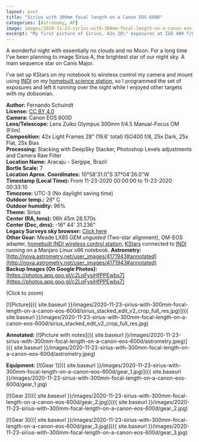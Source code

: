 ```yaml
---
layout: post
title: "Sirius with 300mm focal length on a Canon EOS 600D"
categories: [Astronomy, AP]
image: images/2020-11-23-sirius-with-300mm-focal-length-on-a-canon-eos-600d/sirius_stacked_edit_v2_crop_super_small.jpg
excerpt: "My first picture of Sirius, 42x 28\" exposures at ISO 400 f/8."
---
```


A wonderful night with essentially no clouds and no Moon. For a long time I've been planning to image Sirius A, the brightest star of our night sky. A main sequence star on Canis Major.

I've set up KStars on my notebook to wireless control my camera and mount using [INDI](https://www.indilib.org/) on my [homebuilt science station](https://fschuindt.github.io/blog/2020/07/31/build-showcase-my-wireless-raspberry-pi-powered-science-station-for-controlling-the-telescope-mount-dslr-camera-and-all-future-gear.html), so I programmed the set of exposures and left it running over the night while I enjoyed other targets with my dobsonian.

**Author:** Fernando Schuindt  
**License:** [CC BY 4.0](https://creativecommons.org/licenses/by/4.0/)  
**Camera:** Canon EOS 600D  
**Lens/Telescope:** Lens Zuiko Olympus 300mm f/4.5 Manual-Focus OM (Film)  
**Composition:** 42x Light Frames 28" (19.6' total) ISO400 f/8, 25x Dark, 25x Flat, 25x Bias  
**Processing:** Stacking with DeepSky Stacker, Photoshop Levels adjustments and Camera Raw Filter  
**Location Name:** Aracaju - Sergipe, Brazil  
**Bortle Scale:** 7  
**Location Aprox. Coordinates:** 10°58'31.0"S 37°04'26.0"W  
**Timestamp (Local Time):** From 11-23-2020 00:00:00 to 11-23-2020 00:33:10  
**Timezone:** UTC-3 (No daylight saving time)  
**Outdoor temp.:** 26° C  
**Outdoor humidity:** 96%  
**Theme:** Sirius  
**Center (RA, hms):** 06h 45m 28.570s  
**Center (Dec, dms):** -16° 44' 31.236"  
**Legacy Surveys sky browser:** [Click here](http://legacysurvey.org/viewer/?ra=101.3690&dec=-16.7420&layer=unwise-neo6&poly=100.0549,-14.9878,100.1886,-18.5829,102.7067,-18.4866,102.5283,-14.8921,100.0549,-14.9878)  
**Other Gear:** Meade LX85 GEM *unguided* (Two-star alignment), OM-EOS adapter, [homebuilt INDI wireless control station](https://fschuindt.github.io/blog/2020/07/31/build-showcase-my-wireless-raspberry-pi-powered-science-station-for-controlling-the-telescope-mount-dslr-camera-and-all-future-gear.html), [KStars](https://apps.kde.org/en/kstars) connected to [INDI](https://www.indilib.org/) running on a Manjaro Linux x86 notebook.
**Astrometry:** [http://nova.astrometry.net/user_images/4171943#annotated](http://nova.astrometry.net/user_images/4171943#annotated)  
**Backup Images (On Google Photos):** [https://photos.app.goo.gl/c2LqFysiHfPPEwbs7](https://photos.app.goo.gl/c2LqFysiHfPPEwbs7)  

(Click to zoom)

[![Picture]({{ site.baseurl }}/images/2020-11-23-sirius-with-300mm-focal-length-on-a-canon-eos-600d/sirius_stacked_edit_v2_crop_full_res.jpg)]({{ site.baseurl }}/images/2020-11-23-sirius-with-300mm-focal-length-on-a-canon-eos-600d/sirius_stacked_edit_v2_crop_full_res.jpg)

**Annotated:**
[![Picture with notes]({{ site.baseurl }}/images/2020-11-23-sirius-with-300mm-focal-length-on-a-canon-eos-600d/astrometry.jpeg)]({{ site.baseurl }}/images/2020-11-23-sirius-with-300mm-focal-length-on-a-canon-eos-600d/astrometry.jpeg)

**Equipment:**
[![Gear 1]({{ site.baseurl }}/images/2020-11-23-sirius-with-300mm-focal-length-on-a-canon-eos-600d/gear_1.jpg)]({{ site.baseurl }}/images/2020-11-23-sirius-with-300mm-focal-length-on-a-canon-eos-600d/gear_1.jpg)

[![Gear 2]({{ site.baseurl }}/images/2020-11-23-sirius-with-300mm-focal-length-on-a-canon-eos-600d/gear_2.jpg)]({{ site.baseurl }}/images/2020-11-23-sirius-with-300mm-focal-length-on-a-canon-eos-600d/gear_2.jpg)

[![Gear 3]({{ site.baseurl }}/images/2020-11-23-sirius-with-300mm-focal-length-on-a-canon-eos-600d/gear_3.jpg)]({{ site.baseurl }}/images/2020-11-23-sirius-with-300mm-focal-length-on-a-canon-eos-600d/gear_3.jpg)
